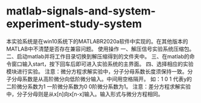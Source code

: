 # matlab-signals-and-system-experiment-study-system
本实验系统是在win10系统下的MATLABR2020a软件中实现的。在其他版本的MATLAB中不清楚是否存在兼容问题。
使用操作
一、解压信号实验系统压缩包。
二、启动matlab并将工作目录切换到解压缩得到的文件夹中。
三、在matlab的命令窗口输入start，按下回车后即可进入实验系统的主界面。
四、选择相应的实验模块进行实验。
注意：微分方程求解实验中，分子分母系数长度须保持一致。分子分母系数是从高阶微分向低阶微分输入。中间用空格隔开。
如：1 0 1 代表y的二阶微分系数为1 一阶微分系数为0 0阶微分系数为1。
注意：差分方程求解实验中，分子分母则是从x[n]向x[n-x]输入。输入形式与微分方程相同。
